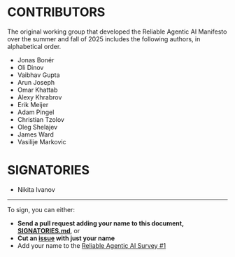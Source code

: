 # CONTRIBUTORS

The original working group that developed the Reliable Agentic AI Manifesto over the summer and fall of 2025 includes the following authors, in alphabetical order.

- Jonas Bonér
- Oli Dinov
- Vaibhav Gupta
- Arun Joseph
- Omar Khattab
- Alexy Khrabrov
- Erik Meijer
- Adam Pingel
- Christian Tzolov
- Oleg Shelajev
- James Ward
- Vasilije Markovic

# SIGNATORIES
- Nikita Ivanov

-----
To sign, you can either:

* **Send a pull request adding your name to this document, [SIGNATORIES.md](https://github.com/reasonable/reliable/blob/main/SIGNATORIES.md)**, or
* **Cut an [issue](https://github.com/reasonable/reliable-ai/issues) with just your name**
* Add your name to the [Reliable Agentic AI Survey #1](https://docs.google.com/forms/d/1nyLnIZAoWo25prnDNe0xd3vrp7phXM7feI6ErNujaic)

